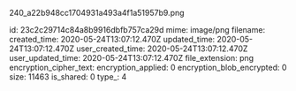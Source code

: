 240_a22b948cc1704931a493a4f1a51957b9.png

id: 23c2c29714c84a8b9916dbfb757ca29d
mime: image/png
filename: 
created_time: 2020-05-24T13:07:12.470Z
updated_time: 2020-05-24T13:07:12.470Z
user_created_time: 2020-05-24T13:07:12.470Z
user_updated_time: 2020-05-24T13:07:12.470Z
file_extension: png
encryption_cipher_text: 
encryption_applied: 0
encryption_blob_encrypted: 0
size: 11463
is_shared: 0
type_: 4